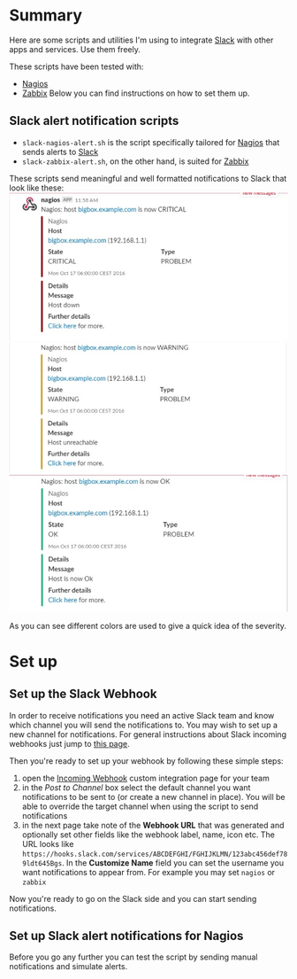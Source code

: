 # Summary
Here are some scripts and utilities I'm using to integrate [Slack](https://slack.com/) with other apps and services.
Use them freely.

These scripts have been tested with:
* [Nagios](https://www.nagios.org/)
* [Zabbix](https://www.zabbix.com/)
Below you can find instructions on how to set them up.

## Slack alert notification scripts
* `slack-nagios-alert.sh` is the script specifically tailored for [Nagios](https://www.nagios.org/) that sends alerts to [Slack](https://slack.com/)
* `slack-zabbix-alert.sh`, on the other hand, is suited for [Zabbix](https://www.zabbix.com/)

These scripts send meaningful and well formatted notifications to Slack that look like these:
![Nagios Critical Host Alert](screenshots/nagios-host-critical-example.jpg)
![Nagios Warning Host Alert](screenshots/nagios-host-warning-example.jpg)
![Nagios OK Host Alert](screenshots/nagios-host-ok-example.jpg)

As you can see different colors are used to give a quick idea of the severity.

# Set up
## Set up the Slack Webhook
In order to receive notifications you need an active Slack team and know which channel you will send the notifications to. You may wish to set up a new channel for notifications.
For general instructions about Slack incoming webhooks just jump to [this page](https://api.slack.com/incoming-webhooks).

Then you're ready to set up your webhook by following these simple steps:
1. open the [Incoming Webhook](https://my.slack.com/services/new/incoming-webhook/) custom integration page for your team
2. in the *Post to Channel* box select the default channel you want notifications to be sent to (or create a new channel in place). You will be able to override the target channel when using the script to send notifications
3. in the next page take note of the **Webhook URL** that was generated and optionally set other fields like the webhook label, name, icon etc. The URL looks like `https://hooks.slack.com/services/ABCDEFGHI/FGHIJKLMN/123abc456def789ldt645Bgs`. In the **Customize Name** field you can set the username you want notifications to appear from. For example you may set `nagios` or `zabbix`

Now you're ready to go on the Slack side and you can start sending notifications.

## Set up Slack alert notifications for Nagios
Before you go any further you can test the script by sending manual notifications and simulate alerts.
